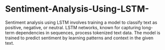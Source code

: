 # Sentiment-Analysis-Using-LSTM-
Sentiment analysis using LSTM involves training a model to classify text as positive, negative, or neutral. LSTM networks, known for capturing long-term dependencies in sequences, process tokenized text data. The model is trained to predict sentiment by learning patterns and context in the given text.
